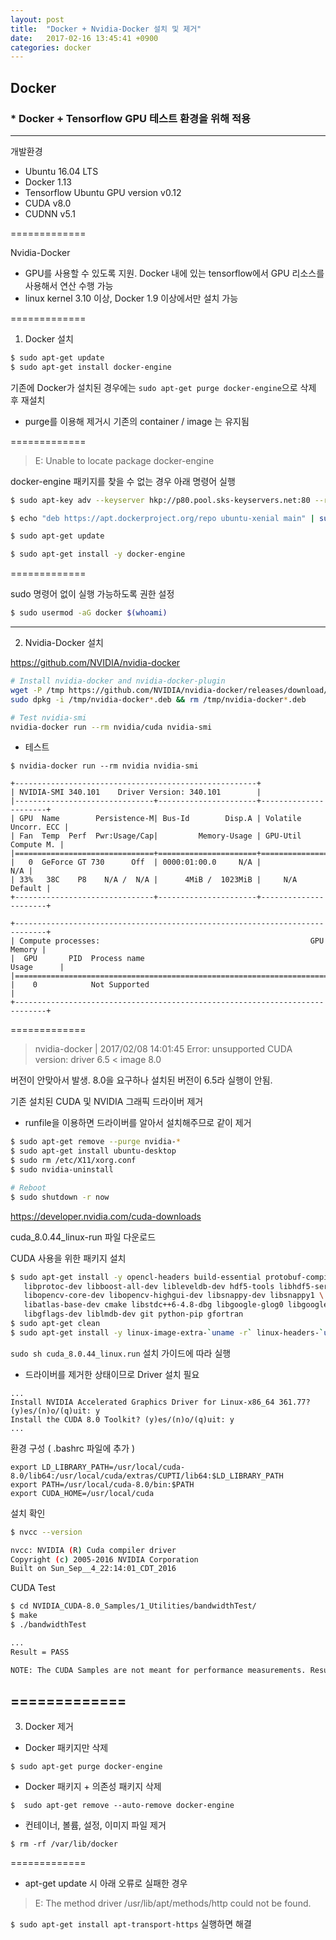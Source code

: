 ```yaml
---
layout: post
title:  "Docker + Nvidia-Docker 설치 및 제거"
date:   2017-02-16 13:45:41 +0900
categories: docker
---
```


## Docker

### * Docker + Tensorflow GPU 테스트 환경을 위해 적용
---

개발환경
 - Ubuntu 16.04 LTS
 - Docker 1.13
 - Tensorflow Ubuntu GPU version v0.12
 - CUDA v8.0
 - CUDNN v5.1

=============

Nvidia-Docker
- GPU를 사용할 수 있도록 지원. Docker 내에 있는 tensorflow에서 GPU 리소스를 사용해서 연산 수행 가능
- linux kernel 3.10 이상, Docker 1.9 이상에서만 설치 가능

=============

1) Docker 설치

```sh
$ sudo apt-get update
$ sudo apt-get install docker-engine
```

기존에 Docker가 설치된 경우에는 `sudo apt-get purge docker-engine`으로 삭제 후 재설치
- purge를 이용해 제거시 기존의 container / image 는 유지됨

=============
> E: Unable to locate package docker-engine

docker-engine 패키지를 찾을 수 없는 경우 아래 명령어 실행

```sh
$ sudo apt-key adv --keyserver hkp://p80.pool.sks-keyservers.net:80 --recv-keys 58118E89F3A912897C070ADBF76221572C52609D

$ echo "deb https://apt.dockerproject.org/repo ubuntu-xenial main" | sudo tee /etc/apt/sources.list.d/docker.list

$ sudo apt-get update

$ sudo apt-get install -y docker-engine
```
=============

sudo 명령어 없이 실행 가능하도록 권한 설정

```sh
$ sudo usermod -aG docker $(whoami)
```
---

2) Nvidia-Docker 설치

https://github.com/NVIDIA/nvidia-docker

```sh
# Install nvidia-docker and nvidia-docker-plugin
wget -P /tmp https://github.com/NVIDIA/nvidia-docker/releases/download/v1.0.0/nvidia-docker_1.0.0-1_amd64.deb
sudo dpkg -i /tmp/nvidia-docker*.deb && rm /tmp/nvidia-docker*.deb

# Test nvidia-smi
nvidia-docker run --rm nvidia/cuda nvidia-smi
```

* 테스트

```
$ nvidia-docker run --rm nvidia nvidia-smi

+------------------------------------------------------+
| NVIDIA-SMI 340.101    Driver Version: 340.101        |
|-------------------------------+----------------------+----------------------+
| GPU  Name        Persistence-M| Bus-Id        Disp.A | Volatile Uncorr. ECC |
| Fan  Temp  Perf  Pwr:Usage/Cap|         Memory-Usage | GPU-Util  Compute M. |
|===============================+======================+======================|
|   0  GeForce GT 730      Off  | 0000:01:00.0     N/A |                  N/A |
| 33%   38C    P8    N/A /  N/A |      4MiB /  1023MiB |     N/A      Default |
+-------------------------------+----------------------+----------------------+

+-----------------------------------------------------------------------------+
| Compute processes:                                               GPU Memory |
|  GPU       PID  Process name                                     Usage      |
|=============================================================================|
|    0            Not Supported                                               |
+-----------------------------------------------------------------------------+
```

=============
> nvidia-docker | 2017/02/08 14:01:45 Error: unsupported CUDA version: driver 6.5 < image 8.0

버전이 안맞아서 발생. 8.0을 요구하나 설치된 버전이 6.5라 실행이 안됨.

기존 설치된 CUDA 및 NVIDIA 그래픽 드라이버 제거
- runfile을 이용하면 드라이버를 알아서 설치해주므로 같이 제거

```sh
$ sudo apt-get remove --purge nvidia-*
$ sudo apt-get install ubuntu-desktop
$ sudo rm /etc/X11/xorg.conf
$ sudo nvidia-uninstall

# Reboot
$ sudo shutdown -r now
```

https://developer.nvidia.com/cuda-downloads

cuda_8.0.44_linux-run 파일 다운로드

CUDA 사용을 위한 패키지 설치

```sh
$ sudo apt-get install -y opencl-headers build-essential protobuf-compiler \
   libprotoc-dev libboost-all-dev libleveldb-dev hdf5-tools libhdf5-serial-dev \
   libopencv-core-dev libopencv-highgui-dev libsnappy-dev libsnappy1 \
   libatlas-base-dev cmake libstdc++6-4.8-dbg libgoogle-glog0 libgoogle-glog-dev \
   libgflags-dev liblmdb-dev git python-pip gfortran
$ sudo apt-get clean
$ sudo apt-get install -y linux-image-extra-`uname -r` linux-headers-`uname -r` linux-image-`uname -r`
```

```sudo sh cuda_8.0.44_linux.run``` 설치 가이드에 따라 실행
- 드라이버를 제거한 상태이므로 Driver 설치 필요

```
...
Install NVIDIA Accelerated Graphics Driver for Linux-x86_64 361.77? (y)es/(n)o/(q)uit: y
Install the CUDA 8.0 Toolkit? (y)es/(n)o/(q)uit: y
...
```

환경 구성 ( .bashrc 파일에 추가 )
```
export LD_LIBRARY_PATH=/usr/local/cuda-8.0/lib64:/usr/local/cuda/extras/CUPTI/lib64:$LD_LIBRARY_PATH
export PATH=/usr/local/cuda-8.0/bin:$PATH
export CUDA_HOME=/usr/local/cuda
```

설치 확인
```sh
$ nvcc --version

nvcc: NVIDIA (R) Cuda compiler driver
Copyright (c) 2005-2016 NVIDIA Corporation
Built on Sun_Sep__4_22:14:01_CDT_2016
```

CUDA Test

```sh
$ cd NVIDIA_CUDA-8.0_Samples/1_Utilities/bandwidthTest/
$ make
$ ./bandwidthTest

...
Result = PASS

NOTE: The CUDA Samples are not meant for performance measurements. Results may vary when GPU Boost is enabled.
```

=============
---

3) Docker 제거

- Docker 패키지만 삭제

```
$ sudo apt-get purge docker-engine
```

- Docker 패키지 + 의존성 패키지 삭제

```
$  sudo apt-get remove --auto-remove docker-engine
```

- 컨테이너, 볼륨, 설정, 이미지 파일 제거

```
$ rm -rf /var/lib/docker
```

=============

* apt-get update 시 아래 오류로 실패한 경우

> E: The method driver /usr/lib/apt/methods/http could not be found.

```$ sudo apt-get install apt-transport-https``` 실행하면 해결
